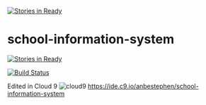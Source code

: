 [![Stories in Ready](https://badge.waffle.io/anbestephen/school-information-system.png?label=ready&title=Ready)](https://waffle.io/anbestephen/school-information-system)
# school-information-system

[![Stories in Ready](https://badge.waffle.io/anbestephen/school-information-system.svg?label=ready&title=Ready)](http://waffle.io/anbestephen/school-information-system)

[![Build Status](https://travis-ci.org/anbestephen/school-information-system.svg)](https://travis-ci.org/anbestephen/school-information-system)

Edited in Cloud 9 ![cloud9](https://d6ff1xmuve0sx.cloudfront.net/nc-3.0.2778-61b1e618/static/plugins/c9.profile/static/images/c9-logo.png) https://ide.c9.io/anbestephen/school-information-system